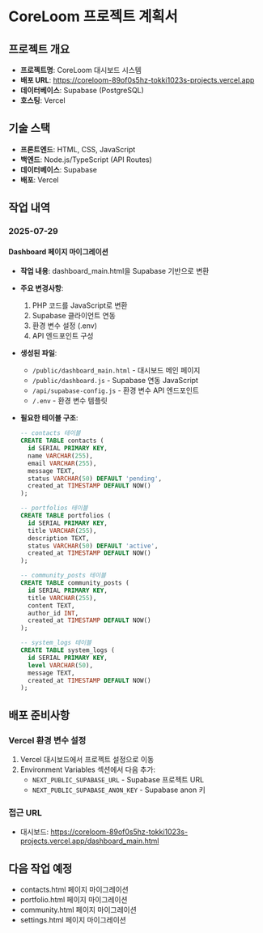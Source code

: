 # CoreLoom 프로젝트 계획서

## 프로젝트 개요
- **프로젝트명**: CoreLoom 대시보드 시스템
- **배포 URL**: https://coreloom-89of0s5hz-tokki1023s-projects.vercel.app
- **데이터베이스**: Supabase (PostgreSQL)
- **호스팅**: Vercel

## 기술 스택
- **프론트엔드**: HTML, CSS, JavaScript
- **백엔드**: Node.js/TypeScript (API Routes)
- **데이터베이스**: Supabase
- **배포**: Vercel

## 작업 내역

### 2025-07-29
#### Dashboard 페이지 마이그레이션
- **작업 내용**: dashboard_main.html을 Supabase 기반으로 변환
- **주요 변경사항**:
  1. PHP 코드를 JavaScript로 변환
  2. Supabase 클라이언트 연동
  3. 환경 변수 설정 (.env)
  4. API 엔드포인트 구성

- **생성된 파일**:
  - `/public/dashboard_main.html` - 대시보드 메인 페이지
  - `/public/dashboard.js` - Supabase 연동 JavaScript
  - `/api/supabase-config.js` - 환경 변수 API 엔드포인트
  - `/.env` - 환경 변수 템플릿

- **필요한 테이블 구조**:
  ```sql
  -- contacts 테이블
  CREATE TABLE contacts (
    id SERIAL PRIMARY KEY,
    name VARCHAR(255),
    email VARCHAR(255),
    message TEXT,
    status VARCHAR(50) DEFAULT 'pending',
    created_at TIMESTAMP DEFAULT NOW()
  );

  -- portfolios 테이블  
  CREATE TABLE portfolios (
    id SERIAL PRIMARY KEY,
    title VARCHAR(255),
    description TEXT,
    status VARCHAR(50) DEFAULT 'active',
    created_at TIMESTAMP DEFAULT NOW()
  );

  -- community_posts 테이블
  CREATE TABLE community_posts (
    id SERIAL PRIMARY KEY,
    title VARCHAR(255),
    content TEXT,
    author_id INT,
    created_at TIMESTAMP DEFAULT NOW()
  );

  -- system_logs 테이블
  CREATE TABLE system_logs (
    id SERIAL PRIMARY KEY,
    level VARCHAR(50),
    message TEXT,
    created_at TIMESTAMP DEFAULT NOW()
  );
  ```

## 배포 준비사항

### Vercel 환경 변수 설정
1. Vercel 대시보드에서 프로젝트 설정으로 이동
2. Environment Variables 섹션에서 다음 추가:
   - `NEXT_PUBLIC_SUPABASE_URL` - Supabase 프로젝트 URL
   - `NEXT_PUBLIC_SUPABASE_ANON_KEY` - Supabase anon 키

### 접근 URL
- 대시보드: https://coreloom-89of0s5hz-tokki1023s-projects.vercel.app/dashboard_main.html

## 다음 작업 예정
- contacts.html 페이지 마이그레이션
- portfolio.html 페이지 마이그레이션  
- community.html 페이지 마이그레이션
- settings.html 페이지 마이그레이션
